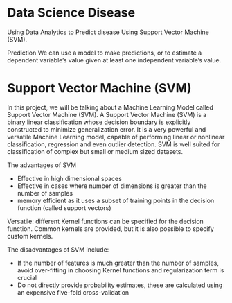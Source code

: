 # Data Science Disease

Using Data Analytics to Predict disease Using Support Vector Machine (SVM).

Prediction
We can use a model to make predictions, or to estimate a dependent variable’s value given at least one independent variable’s value.

# Support Vector Machine (SVM)
In this project, we will be talking about a Machine Learning Model called Support Vector Machine (SVM).
A Support Vector Machine (SVM) is a binary linear classification whose decision boundary is explicitly constructed to minimize generalization error. It is a very powerful and versatile Machine Learning model, capable of performing linear or nonlinear classification, regression and even outlier detection.
SVM is well suited for classification of complex but small or medium sized datasets.

The advantages of SVM
 - Effective in high dimensional spaces
 - Effective in cases where number of dimensions is greater than the number of samples
 - memory efficient as it uses a subset of training points in the decision function (called support vectors)
 
Versatile: different Kernel functions can be specified for the decision function. Common kernels are provided, but it is also possible to specify custom kernels.

The disadvantages of SVM include:
 - If the number of features is much greater than the number of samples, avoid over-fitting in choosing Kernel functions and regularization term is crucial
 - Do not directly provide probability estimates, these are calculated using an expensive five-fold cross-validation
